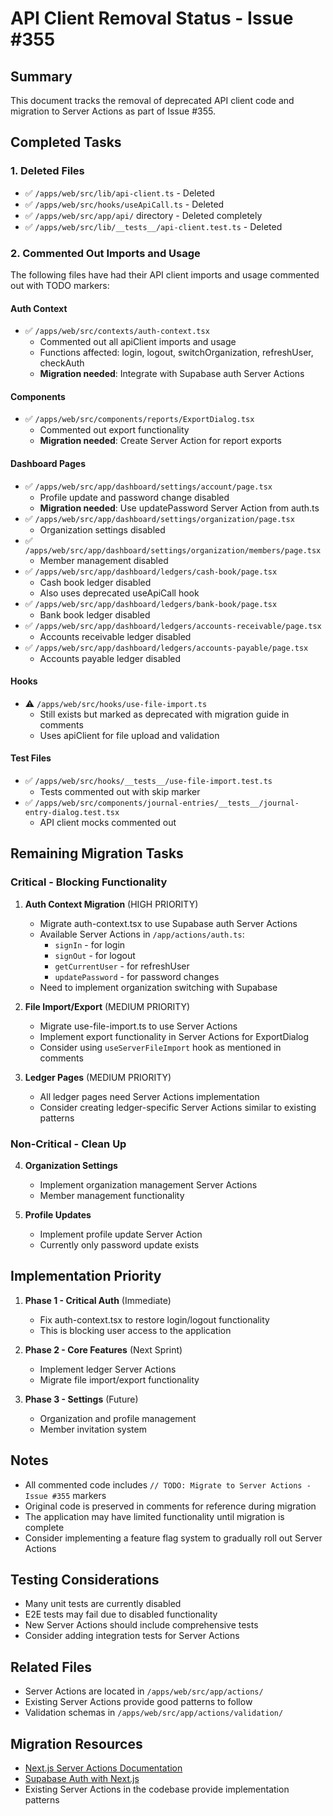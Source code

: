 # API Client Removal Status - Issue #355

## Summary

This document tracks the removal of deprecated API client code and migration to Server Actions as part of Issue #355.

## Completed Tasks

### 1. Deleted Files

- ✅ `/apps/web/src/lib/api-client.ts` - Deleted
- ✅ `/apps/web/src/hooks/useApiCall.ts` - Deleted
- ✅ `/apps/web/src/app/api/` directory - Deleted completely
- ✅ `/apps/web/src/lib/__tests__/api-client.test.ts` - Deleted

### 2. Commented Out Imports and Usage

The following files have had their API client imports and usage commented out with TODO markers:

#### Auth Context

- ✅ `/apps/web/src/contexts/auth-context.tsx`
  - Commented out all apiClient imports and usage
  - Functions affected: login, logout, switchOrganization, refreshUser, checkAuth
  - **Migration needed**: Integrate with Supabase auth Server Actions

#### Components

- ✅ `/apps/web/src/components/reports/ExportDialog.tsx`
  - Commented out export functionality
  - **Migration needed**: Create Server Action for report exports

#### Dashboard Pages

- ✅ `/apps/web/src/app/dashboard/settings/account/page.tsx`
  - Profile update and password change disabled
  - **Migration needed**: Use updatePassword Server Action from auth.ts
- ✅ `/apps/web/src/app/dashboard/settings/organization/page.tsx`
  - Organization settings disabled
- ✅ `/apps/web/src/app/dashboard/settings/organization/members/page.tsx`
  - Member management disabled
- ✅ `/apps/web/src/app/dashboard/ledgers/cash-book/page.tsx`
  - Cash book ledger disabled
  - Also uses deprecated useApiCall hook
- ✅ `/apps/web/src/app/dashboard/ledgers/bank-book/page.tsx`
  - Bank book ledger disabled
- ✅ `/apps/web/src/app/dashboard/ledgers/accounts-receivable/page.tsx`
  - Accounts receivable ledger disabled
- ✅ `/apps/web/src/app/dashboard/ledgers/accounts-payable/page.tsx`
  - Accounts payable ledger disabled

#### Hooks

- ⚠️ `/apps/web/src/hooks/use-file-import.ts`
  - Still exists but marked as deprecated with migration guide in comments
  - Uses apiClient for file upload and validation

#### Test Files

- ✅ `/apps/web/src/hooks/__tests__/use-file-import.test.ts`
  - Tests commented out with skip marker
- ✅ `/apps/web/src/components/journal-entries/__tests__/journal-entry-dialog.test.tsx`
  - API client mocks commented out

## Remaining Migration Tasks

### Critical - Blocking Functionality

1. **Auth Context Migration** (HIGH PRIORITY)
   - Migrate auth-context.tsx to use Supabase auth Server Actions
   - Available Server Actions in `/app/actions/auth.ts`:
     - `signIn` - for login
     - `signOut` - for logout
     - `getCurrentUser` - for refreshUser
     - `updatePassword` - for password changes
   - Need to implement organization switching with Supabase

2. **File Import/Export** (MEDIUM PRIORITY)
   - Migrate use-file-import.ts to use Server Actions
   - Implement export functionality in Server Actions for ExportDialog
   - Consider using `useServerFileImport` hook as mentioned in comments

3. **Ledger Pages** (MEDIUM PRIORITY)
   - All ledger pages need Server Actions implementation
   - Consider creating ledger-specific Server Actions similar to existing patterns

### Non-Critical - Clean Up

4. **Organization Settings**
   - Implement organization management Server Actions
   - Member management functionality

5. **Profile Updates**
   - Implement profile update Server Action
   - Currently only password update exists

## Implementation Priority

1. **Phase 1 - Critical Auth** (Immediate)
   - Fix auth-context.tsx to restore login/logout functionality
   - This is blocking user access to the application

2. **Phase 2 - Core Features** (Next Sprint)
   - Implement ledger Server Actions
   - Migrate file import/export functionality

3. **Phase 3 - Settings** (Future)
   - Organization and profile management
   - Member invitation system

## Notes

- All commented code includes `// TODO: Migrate to Server Actions - Issue #355` markers
- Original code is preserved in comments for reference during migration
- The application may have limited functionality until migration is complete
- Consider implementing a feature flag system to gradually roll out Server Actions

## Testing Considerations

- Many unit tests are currently disabled
- E2E tests may fail due to disabled functionality
- New Server Actions should include comprehensive tests
- Consider adding integration tests for Server Actions

## Related Files

- Server Actions are located in `/apps/web/src/app/actions/`
- Existing Server Actions provide good patterns to follow
- Validation schemas in `/apps/web/src/app/actions/validation/`

## Migration Resources

- [Next.js Server Actions Documentation](https://nextjs.org/docs/app/building-your-application/data-fetching/server-actions)
- [Supabase Auth with Next.js](https://supabase.com/docs/guides/auth/auth-helpers/nextjs)
- Existing Server Actions in the codebase provide implementation patterns
